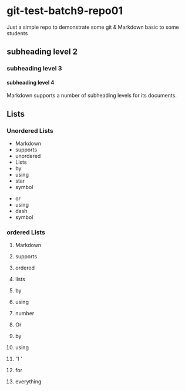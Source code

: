 # git-test-batch9-repo01
Just a simple repo to demonstrate some git &amp; Markdown basic to some students

## subheading level 2
### subheading level 3
#### subheading level 4

Markdown supports a number of subheading levels for its documents.

 ## Lists

 ### Unordered Lists

 * Markdown
 * supports
 * unordered
 * Lists
 * by
 * using 
 * star
 * symbol

 - or
 - using
 - dash
 - symbol

 ### ordered Lists

 1. Markdown
 2. supports
 3. ordered
 4. lists
 5. by
 6. using
 7. number


 1. Or
 1. by 
 1. using
 1. '1 '
 1. for
 1. everything